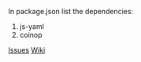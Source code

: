 
In package.json list the dependencies: 
  1) js-yaml
  2) coinop

[Issues](https://gemology.atlassian.net/secure/Dashboard.jspa)
[Wiki]()
